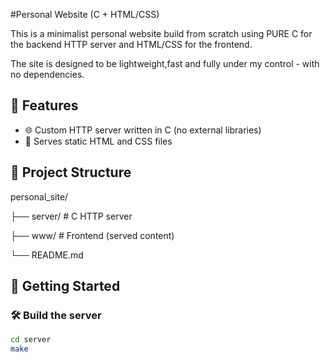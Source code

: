 #Personal Website (C + HTML/CSS)

This is a minimalist personal website build from scratch using PURE C for the backend HTTP server and HTML/CSS for the frontend.

The site is designed to be lightweight,fast and fully under my control - with no dependencies.


## 🧩 Features

- 🌐 Custom HTTP server written in C (no external libraries)
- 📄 Serves static HTML and CSS files

## 📂 Project Structure

personal_site/

├── server/ # C HTTP server

├── www/ # Frontend (served content)

└── README.md


## 🚀 Getting Started

### 🛠️ Build the server
```bash
cd server
make

